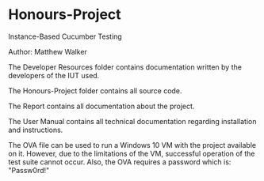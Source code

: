 # Honours-Project
Instance-Based Cucumber Testing

Author: Matthew Walker

The Developer Resources folder contains documentation written by the developers of the IUT used.

The Honours-Project folder contains all source code.

The Report contains all documentation about the project.

The User Manual contains all technical documentation regarding installation and instructions.

The OVA file can be used to run a Windows 10 VM with the project available on it.
However, due to the limitations of the VM, successful operation of the test suite cannot occur.
Also, the OVA requires a password which is: "Passw0rd!"